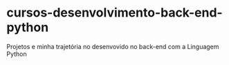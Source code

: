 # cursos-desenvolvimento-back-end-python
Projetos e minha trajetória no desenvovido no back-end com a Linguagem Python
